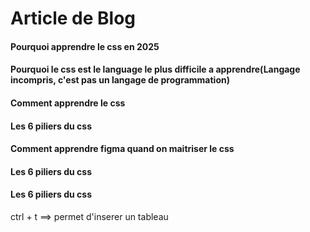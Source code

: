 # Article de Blog

#### Pourquoi apprendre le css en 2025
####  Pourquoi le css est le language le plus difficile a apprendre(Langage incompris, c'est pas un langage de programmation)
####  Comment apprendre le css
####  Les 6 piliers du css
####  Comment apprendre figma quand on maitriser le css  
####  Les 6 piliers du css
####  Les 6 piliers du css

ctrl + t ==> permet d'inserer un tableau
